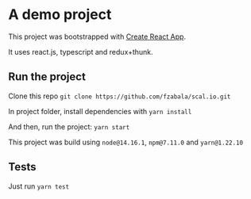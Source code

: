 # A demo project

This project was bootstrapped with [Create React App](https://github.com/facebook/create-react-app).

It uses react.js, typescript and redux+thunk.

## Run the project

Clone this repo `git clone https://github.com/fzabala/scal.io.git`

In project folder, install dependencies with `yarn install`

And then, run the project: `yarn start`

This project was build using `node@14.16.1`, `npm@7.11.0` and `yarn@1.22.10`

## Tests

Just run `yarn test`
